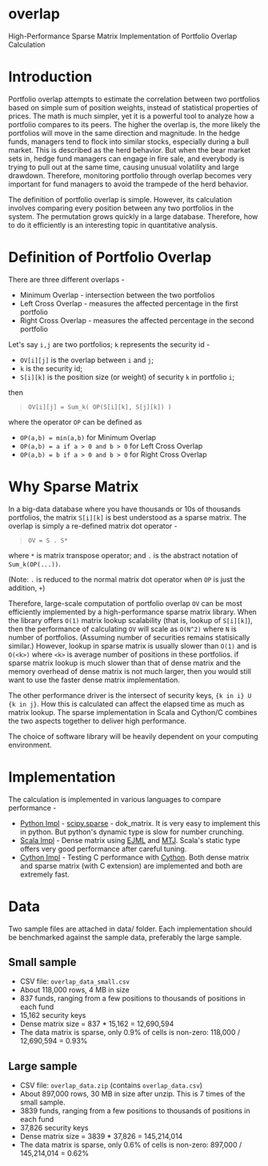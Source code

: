 overlap
=======

High-Performance Sparse Matrix Implementation of Portfolio Overlap Calculation

# Introduction

Portfolio overlap attempts to estimate the correlation between two portfolios based on simple sum of position weights, instead of statistical properties of prices. 
The math is much simpler, yet it is a powerful tool to analyze how a portfolio compares to its peers.
The higher the overlap is, the more likely the portfolios will move in the same direction and magnitude. 
In the hedge funds, managers tend to flock into similar stocks, especially during a bull market. 
This is described as the herd behavior. But when the bear market sets in, hedge fund managers can engage in fire sale, and everybody is trying to pull out at the same time, causing unusual volatility and large drawdown. 
Therefore, monitoring portfolio through overlap becomes very important for fund managers to avoid the trampede of the herd behavior.

The definition of portfolio overlap is simple. However, its calculation involves comparing every position between any two portfolios in the system. The permutation grows quickly in a large database. Therefore, how to do it efficiently is an interesting topic in quantitative analysis.

# Definition of Portfolio Overlap

There are three different overlaps -
* Minimum Overlap - intersection between the two portfolios
* Left Cross Overlap - measures the affected percentage in the first portfolio 
* Right Cross Overlap - measures the affected percentage in the second portfolio

Let's say `i,j` are two portfolios; `k` represents the security id -
* `OV[i][j]` is the overlap between `i` and `j`; 
* `k` is the security id;
* `S[i][k]` is the position size (or weight) of security `k` in portfolio `i`;

then 

> `OV[i][j] = Sum_k( OP(S[i][k], S[j][k]) )`

where the operator `OP` can be defined as
* `OP(a,b) = min(a,b)` for Minimum Overlap
* `OP(a,b) = a if a > 0 and b > 0` for Left Cross Overlap
* `OP(a,b) = b if a > 0 and b > 0` for Right Cross Overlap

# Why Sparse Matrix

In a big-data database where you have thousands or 10s of thousands portfolios, the matrix `S[i][k]` is best understood as a sparse matrix. The overlap is simply a re-defined matrix dot operator -

> `OV = S . S*` 

where `*` is matrix transpose operator; and `.` is the abstract notation of `Sum_k(OP(...))`. 

(Note: `.` is reduced to the normal matrix dot operator when `OP` is just the addition, `+`)

Therefore, large-scale computation of portfolio overlap `OV` can be most efficiently implemented by a high-performance sparse matrix library. When the library offers `O(1)` matrix lookup scalability (that is, lookup of `S[i][k]`), then the performance of calculating `OV` will scale as `O(N^2)` where `N` is number of portfolios. (Assuming number of securities remains statisically similar.)
However, lookup in sparse matrix is usually slower than `O(1)` and is `O(<k>)` where `<k>` is average number of positions in these portfolios. if sparse matrix lookup is much slower than that of dense matrix and the memory overhead of dense matrix is not much larger, then you would still want to use the faster dense matrix implementation.

The other performance driver is the intersect of security keys, `{k in i} U {k in j}`. How this is calculated can affect the elapsed time as much as matrix lookup. The sparse implementation in Scala and Cython/C combines the two aspects together to deliver high performance.

The choice of software library will be heavily dependent on your computing environment.

# Implementation

The calculation is implemented in various languages to compare performance -
* [Python Impl](https://github.com/slihn/overlap/blob/master/python/README.md) - [scipy.sparse](http://docs.scipy.org/doc/scipy-0.14.0/reference/sparse.html) - dok_matrix. It is very easy to implement this in python. But python's dynamic type is slow for number crunching.
* [Scala Impl](https://github.com/slihn/overlap/tree/master/ovscala) -  Dense matrix using [EJML](https://code.google.com/p/efficient-java-matrix-library/) and [MTJ](https://github.com/fommil/matrix-toolkits-java). Scala's static type offers very good performance after careful tuning.
* [Cython Impl](https://github.com/slihn/overlap/tree/master/ovpyx) - Testing C performance with [Cython](http://cython.org/). Both dense matrix and sparse matrix (with C extension) are implemented and both are extremely fast.

# Data

Two sample files are attached in data/ folder. Each implementation should be benchmarked against the sample data, preferably the large sample.

## Small sample

* CSV file: `overlap_data_small.csv`
* About 118,000 rows, 4 MB in size
* 837 funds, ranging from a few positions to thousands of positions in each fund
* 15,162 security keys
* Dense matrix size = 837 * 15,162 = 12,690,594
* The data matrix is sparse, only 0.9% of cells is non-zero: 118,000 / 12,690,594 = 0.93% 

## Large sample
 
* CSV file: `overlap_data.zip` (contains `overlap_data.csv`)
* About 897,000 rows, 30 MB in size after unzip. This is 7 times of the small sample.
* 3839 funds, ranging from a few positions to thousands of positions in each fund
* 37,826 security keys
* Dense matrix size = 3839 * 37,826 = 145,214,014
* The data matrix is sparse, only 0.6% of cells is non-zero: 897,000 / 145,214,014 = 0.62% 
